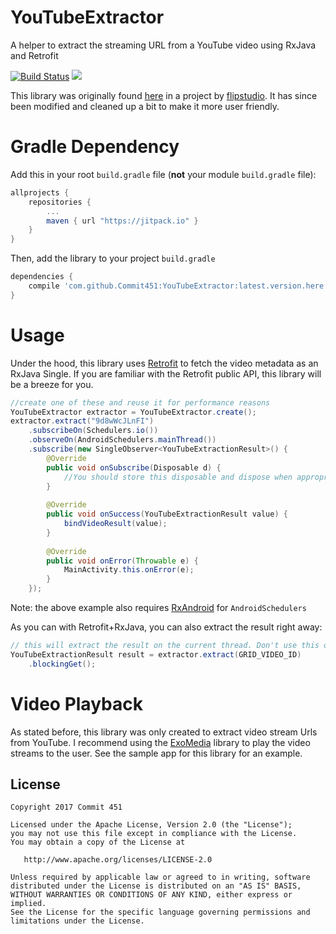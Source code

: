 # YouTubeExtractor
A helper to extract the streaming URL from a YouTube video using RxJava and Retrofit

[![Build Status](https://travis-ci.org/Commit451/YouTubeExtractor.svg?branch=master)](https://travis-ci.org/Commit451/YouTubeExtractor)
[![](https://jitpack.io/v/Commit451/YouTubeExtractor.svg)](https://jitpack.io/#Commit451/YouTubeExtractor)

This library was originally found [here](https://github.com/flipstudio/YouTubeExtractor) in a project by [flipstudio](https://github.com/flipstudio). It has since been modified and cleaned up a bit to make it more user friendly.

# Gradle Dependency

Add this in your root `build.gradle` file (**not** your module `build.gradle` file):

```gradle
allprojects {
	repositories {
		...
		maven { url "https://jitpack.io" }
	}
}
```

Then, add the library to your project `build.gradle`
```gradle
dependencies {
    compile 'com.github.Commit451:YouTubeExtractor:latest.version.here'
}
```

# Usage
Under the hood, this library uses [Retrofit](http://square.github.io/retrofit/) to fetch the video metadata as an RxJava Single. If you are familiar with the Retrofit public API, this library will be a breeze for you.

```java
//create one of these and reuse it for performance reasons
YouTubeExtractor extractor = YouTubeExtractor.create();
extractor.extract("9d8wWcJLnFI")
    .subscribeOn(Schedulers.io())
    .observeOn(AndroidSchedulers.mainThread())
    .subscribe(new SingleObserver<YouTubeExtractionResult>() {
        @Override
        public void onSubscribe(Disposable d) {
            //You should store this disposable and dispose when appropriate
        }
    
        @Override
        public void onSuccess(YouTubeExtractionResult value) {
            bindVideoResult(value);
        }
    
        @Override
        public void onError(Throwable e) {
            MainActivity.this.onError(e);
        }
    });
```
Note: the above example also requires [RxAndroid](https://github.com/ReactiveX/RxAndroid) for `AndroidSchedulers`

As you can with Retrofit+RxJava, you can also extract the result right away:
```java
// this will extract the result on the current thread. Don't use this on the main thread!
YouTubeExtractionResult result = extractor.extract(GRID_VIDEO_ID)
    .blockingGet();
```

# Video Playback
As stated before, this library was only created to extract video stream Urls from YouTube. I recommend using the [ExoMedia](https://github.com/brianwernick/ExoMedia) library to play the video streams to the user. See the sample app for this library for an example.

License
--------

    Copyright 2017 Commit 451

    Licensed under the Apache License, Version 2.0 (the "License");
    you may not use this file except in compliance with the License.
    You may obtain a copy of the License at

       http://www.apache.org/licenses/LICENSE-2.0

    Unless required by applicable law or agreed to in writing, software
    distributed under the License is distributed on an "AS IS" BASIS,
    WITHOUT WARRANTIES OR CONDITIONS OF ANY KIND, either express or implied.
    See the License for the specific language governing permissions and
    limitations under the License.
